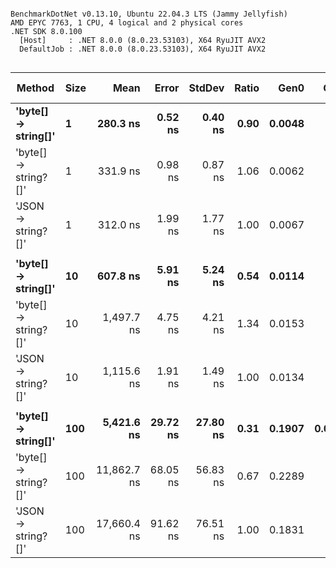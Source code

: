 ```

BenchmarkDotNet v0.13.10, Ubuntu 22.04.3 LTS (Jammy Jellyfish)
AMD EPYC 7763, 1 CPU, 4 logical and 2 physical cores
.NET SDK 8.0.100
  [Host]     : .NET 8.0.0 (8.0.23.53103), X64 RyuJIT AVX2
  DefaultJob : .NET 8.0.0 (8.0.23.53103), X64 RyuJIT AVX2


```
| Method               | Size | Mean        | Error    | StdDev   | Ratio | Gen0   | Gen1   | Allocated | Alloc Ratio |
|--------------------- |----- |------------:|---------:|---------:|------:|-------:|-------:|----------:|------------:|
| **&#39;byte[] → string[]&#39;**  | **1**    |    **280.3 ns** |  **0.52 ns** |  **0.40 ns** |  **0.90** | **0.0048** |      **-** |     **416 B** |        **0.71** |
| &#39;byte[] → string?[]&#39; | 1    |    331.9 ns |  0.98 ns |  0.87 ns |  1.06 | 0.0062 |      - |     528 B |        0.90 |
| &#39;JSON → string?[]&#39;   | 1    |    312.0 ns |  1.99 ns |  1.77 ns |  1.00 | 0.0067 |      - |     584 B |        1.00 |
|                      |      |             |          |          |       |        |        |           |             |
| **&#39;byte[] → string[]&#39;**  | **10**   |    **607.8 ns** |  **5.91 ns** |  **5.24 ns** |  **0.54** | **0.0114** |      **-** |    **1024 B** |        **0.88** |
| &#39;byte[] → string?[]&#39; | 10   |  1,497.7 ns |  4.75 ns |  4.21 ns |  1.34 | 0.0153 |      - |    1384 B |        1.18 |
| &#39;JSON → string?[]&#39;   | 10   |  1,115.6 ns |  1.91 ns |  1.49 ns |  1.00 | 0.0134 |      - |    1168 B |        1.00 |
|                      |      |             |          |          |       |        |        |           |             |
| **&#39;byte[] → string[]&#39;**  | **100**  |  **5,421.6 ns** | **29.72 ns** | **27.80 ns** |  **0.31** | **0.1907** | **0.0076** |   **16392 B** |        **1.05** |
| &#39;byte[] → string?[]&#39; | 100  | 11,862.7 ns | 68.05 ns | 56.83 ns |  0.67 | 0.2289 |      - |   19448 B |        1.24 |
| &#39;JSON → string?[]&#39;   | 100  | 17,660.4 ns | 91.62 ns | 76.51 ns |  1.00 | 0.1831 |      - |   15632 B |        1.00 |
